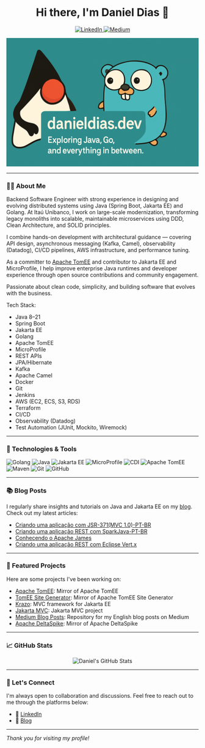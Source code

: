 <h1 align="center">Hi there, I'm Daniel Dias 👋</h1>

<p align="center">
  <a href="https://www.linkedin.com/in/danieldiasds/">
    <img src="https://img.shields.io/badge/LinkedIn-DanielDiasJava-blue?style=flat-square&logo=linkedin" alt="LinkedIn">
  </a>
  <a href="https://medium.com/danieldiasjava">
    <img src="https://img.shields.io/badge/Medium-@danieldiasjava-black?style=flat-square&logo=medium" alt="Medium">
  </a>
</p>

![logo](danieldiasjava.png)

---

### 👨‍💻 About Me

Backend Software Engineer with strong experience in designing and evolving distributed systems using Java (Spring Boot, Jakarta EE) and Golang. At Itaú Unibanco, I work on large-scale modernization, transforming legacy monoliths into scalable, maintainable microservices using DDD, Clean Architecture, and SOLID principles.

I combine hands-on development with architectural guidance — covering API design, asynchronous messaging (Kafka, Camel), observability (Datadog), CI/CD pipelines, AWS infrastructure, and performance tuning.

As a committer to  [Apache TomEE](https://tomee.apache.org/) and contributor to Jakarta EE and MicroProfile, I help improve enterprise Java runtimes and developer experience through open source contributions and community engagement.

Passionate about clean code, simplicity, and building software that evolves with the business.

Tech Stack: 
 - Java 8–21
 - Spring Boot
 - Jakarta EE
 - Golang
 - Apache TomEE
 - MicroProfile
 - REST APIs
 - JPA/Hibernate
 - Kafka
 - Apache Camel
 - Docker
 - Git
 - Jenkins
 - AWS (EC2, ECS, S3, RDS)
 - Terraform
 - CI/CD
 - Observability (Datadog)
 - Test Automation (JUnit, Mockito, Wiremock)

---

### 🔧 Technologies & Tools

![Golang](https://img.shields.io/badge/Go-00ADD8?logo=Go&logoColor=white&style=for-the-badge)
![Java](https://img.shields.io/badge/Java-ED8B00?style=flat-square&logo=java&logoColor=white)
![Jakarta EE](https://img.shields.io/badge/Jakarta%20EE-007396?style=flat-square&logo=jakartaee&logoColor=white)
![MicroProfile](https://img.shields.io/badge/MicroProfile-000000?style=flat-square&logo=eclipse&logoColor=white)
![CDI](https://img.shields.io/badge/CDI-FF6F00?style=flat-square&logo=java&logoColor=white)
![Apache TomEE](https://img.shields.io/badge/Apache%20TomEE-231F20?style=flat-square&logo=apache&logoColor=white)
![Maven](https://img.shields.io/badge/Maven-C71A36?style=flat-square&logo=apachemaven&logoColor=white)
![Git](https://img.shields.io/badge/Git-F05032?style=flat-square&logo=git&logoColor=white)
![GitHub](https://img.shields.io/badge/GitHub-181717?style=flat-square&logo=github&logoColor=white)

---

### 📚 Blog Posts

I regularly share insights and tutorials on Java and Jakarta EE on my [blog](https://daniel-dos.github.io/danieldias). Check out my latest articles:

- [Criando uma aplicação com JSR-371(MVC 1.0)-PT-BR](https://medium.com/danieldiasjava/criando-uma-aplica%C3%A7%C3%A3o-com-jsr-371-mvc-1-0-13635d0fc41f)
- [Criando uma aplicação REST com SparkJava-PT-BR](https://medium.com/danieldiasjava/criando-uma-aplica%C3%A7%C3%A3o-rest-com-sparkjava-4d68737fd9b2)
- [Conhecendo o Apache James](https://medium.com/danieldiasjava/conhecendo-o-apache-james-6ba97f9f43f6)
- [Criando uma aplicação REST com Eclipse Vert.x](https://medium.com/danieldiasjava/criando-uma-aplicacao-rest-com-eclipse-vertx-37921aaa1d77)

---

### 📌 Featured Projects

Here are some projects I've been working on:

- [Apache TomEE](https://github.com/apache/tomee): Mirror of Apache TomEE
- [TomEE Site Generator](https://github.com/apache/tomee-site-generator): Mirror of Apache TomEE Site Generator
- [Krazo](https://github.com/eclipse-ee4j/krazo): MVC framework for Jakarta EE
- [Jakarta MVC](https://github.com/jakartaee/mvc): Jakarta MVC project
- [Medium Blog Posts](https://github.com/Daniel-Dos/danieldiasjava-medium-english): Repository for my English blog posts on Medium
- [Apache DeltaSpike](https://github.com/apache/deltaspike): Mirror of Apache DeltaSpike

---

### 📈 GitHub Stats

<p align="center">
  <img src="https://github-readme-stats.vercel.app/api?username=Daniel-Dos&show_icons=true&theme=default&include_all_commits=true&count_private=true" alt="Daniel's GitHub Stats">
</p>

---

### 🤝 Let's Connect

I'm always open to collaboration and discussions. Feel free to reach out to me through the platforms below:

- 💼 [LinkedIn](https://www.linkedin.com/in/danieldiasds/)
- 📝 [Blog](https://daniel-dos.github.io/danieldias)

---

*Thank you for visiting my profile!*

